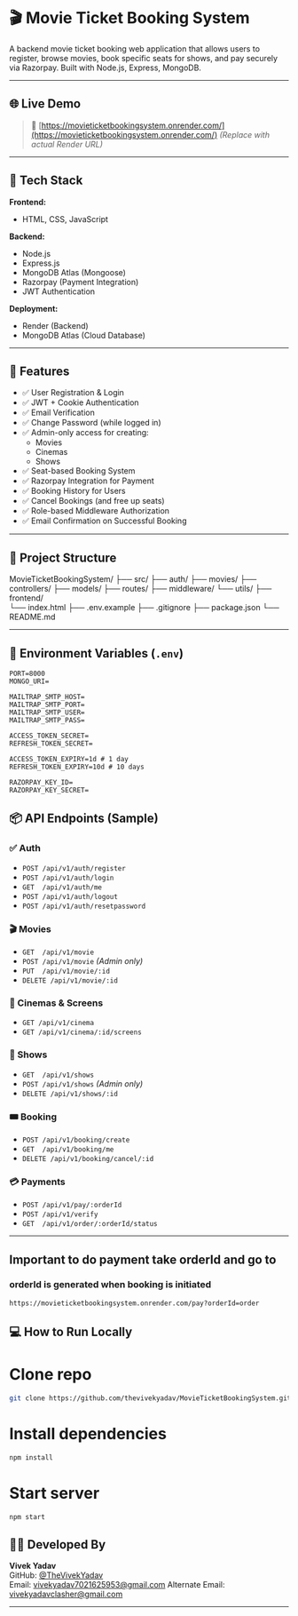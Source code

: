 # 🎬 Movie Ticket Booking System

A backend movie ticket booking web application that allows users to register, browse movies, book specific seats for shows, and pay securely via Razorpay. Built with Node.js, Express, MongoDB.

---

## 🌐 Live Demo

> 🔗 [https://movieticketbookingsystem.onrender.com/](https://movieticketbookingsystem.onrender.com/) *(Replace with actual Render URL)*

---

## 🚀 Tech Stack

**Frontend:**
- HTML, CSS, JavaScript

**Backend:**
- Node.js
- Express.js
- MongoDB Atlas (Mongoose)
- Razorpay (Payment Integration)
- JWT Authentication

**Deployment:**
- Render (Backend)
- MongoDB Atlas (Cloud Database)

---

## 🧩 Features

- ✅ User Registration & Login
- ✅ JWT + Cookie Authentication
- ✅ Email Verification
- ✅ Change Password (while logged in)
- ✅ Admin-only access for creating:
  - Movies
  - Cinemas
  - Shows
- ✅ Seat-based Booking System
- ✅ Razorpay Integration for Payment
- ✅ Booking History for Users
- ✅ Cancel Bookings (and free up seats)
- ✅ Role-based Middleware Authorization
- ✅ Email Confirmation on Successful Booking

---

## 📂 Project Structure

MovieTicketBookingSystem/ 
├── src/ 
  ├── auth/ 
  ├── movies/ 
  ├── controllers/ 
  ├── models/ 
  ├── routes/ 
  ├── middleware/ 
  └── utils/ 
  ├── frontend/  
  └── index.html 
  ├── .env.example 
  ├── .gitignore 
  ├── package.json 
  └── README.md

---

## 🔑 Environment Variables (`.env`)

```env
PORT=8000
MONGO_URI=

MAILTRAP_SMTP_HOST=
MAILTRAP_SMTP_PORT=
MAILTRAP_SMTP_USER=
MAILTRAP_SMTP_PASS=

ACCESS_TOKEN_SECRET=
REFRESH_TOKEN_SECRET=

ACCESS_TOKEN_EXPIRY=1d # 1 day
REFRESH_TOKEN_EXPIRY=10d # 10 days

RAZORPAY_KEY_ID=
RAZORPAY_KEY_SECRET=
```
## 📦 API Endpoints (Sample)

### ✅ Auth
- `POST /api/v1/auth/register`
- `POST /api/v1/auth/login`
- `GET  /api/v1/auth/me`
- `POST /api/v1/auth/logout`
- `POST /api/v1/auth/resetpassword`

### 🎬 Movies
- `GET  /api/v1/movie`
- `POST /api/v1/movie` *(Admin only)*
- `PUT  /api/v1/movie/:id`
- `DELETE /api/v1/movie/:id`

### 🏢 Cinemas & Screens
- `GET /api/v1/cinema`
- `GET /api/v1/cinema/:id/screens`

### 📅 Shows
- `GET  /api/v1/shows`
- `POST /api/v1/shows` *(Admin only)*
- `DELETE /api/v1/shows/:id`

### 🎟️ Booking
- `POST /api/v1/booking/create`
- `GET  /api/v1/booking/me`
- `DELETE /api/v1/booking/cancel/:id`

### 💳 Payments
- `POST /api/v1/pay/:orderId`
- `POST /api/v1/verify`
- `GET  /api/v1/order/:orderId/status`

---
## Important to do payment take orderId and go to
### orderId is generated when booking is initiated
```bash
https://movieticketbookingsystem.onrender.com/pay?orderId=order
```

## 💻 How to Run Locally


# Clone repo
```bash
git clone https://github.com/thevivekyadav/MovieTicketBookingSystem.git
```
# Install dependencies
```bash
npm install
```

# Start server
```bash
npm start
```

## 👨‍💻 Developed By

**Vivek Yadav**  
GitHub: [@TheVivekYadav](https://github.com/TheVivekYadav)  
Email: vivekyadav7021625953@gmail.com
Alternate Email: vivekyadavclasher@gmail.com

---
